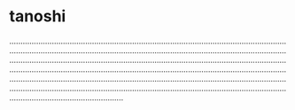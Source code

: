 # tanoshi

...........................................................................................................................................................................................................................................................................................................................................................................................................................................................................................................................................................................................................................................................................................................................................................................................................................